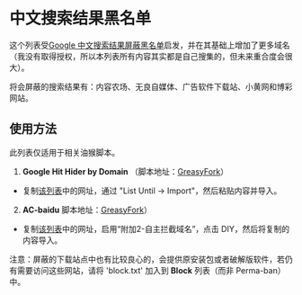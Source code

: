# 中文搜索结果黑名单
这个列表受[Google 中文搜索结果屏蔽黑名单](https://github.com/cobaltdisco/Google-Chinese-Results-Blocklist)启发，并在其基础上增加了更多域名（我没有取得授权，所以本列表所有内容其实都是自己搜集的，但未来重合度会很大）。

将会屏蔽的搜索结果有：内容农场、无良自媒体、广告软件下载站、小黄网和博彩网站。

## 使用方法
此列表仅适用于相关油猴脚本。
1. **Google Hit Hider by Domain**
（脚本地址：[GreasyFork](https://greasyfork.org/zh-CN/scripts/1682-google-hit-hider-by-domain-search-filter-block-sites)）
 - 复制[该列表](https://raw.githubusercontent.com/Lehmaning/Chinese-Search-Results-Blocklist/master/index.txt)中的网址，通过 "List Until → Import"，然后粘贴内容并导入。
2. **AC-baidu**
 脚本地址：[GreasyFork](https://greasyfork.org/zh-CN/scripts/14178-ac-baidu-%E9%87%8D%E5%AE%9A%E5%90%91%E4%BC%98%E5%8C%96%E7%99%BE%E5%BA%A6%E6%90%9C%E7%8B%97%E8%B0%B7%E6%AD%8C%E5%BF%85%E5%BA%94%E6%90%9C%E7%B4%A2-favicon-%E5%8F%8C%E5%88%97)）
 - 复制[该列表](https://raw.githubusercontent.com/Lehmaning/Chinese-Search-Results-Blocklist/master/index.txt)中的网址，启用“附加2-自主拦截域名”，点击 DIY，然后将复制的内容导入。

注意：屏蔽的下载站点中也有比较良心的，会提供原安装包或者破解版软件，若仍有需要访问这些网站，请将 'block.txt' 加入到 **Block** 列表（而非 Perma-ban）中。

